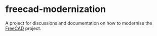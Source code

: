 # freecad-modernization
A project for discussions and documentation on how to modernise the [FreeCAD](https://www.freecad.org) project. 
